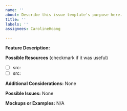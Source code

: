 ```yaml
---
name: ''
about: Describe this issue template's purpose here.
title: ''
labels: ''
assignees: CarolineHoang

---
```


**Feature Description:**  <!-- Describe what the feature should do. -->


**Possible Resources**  <!-- A list of resources that you might find useful     -->
(checkmark if it was useful)
- [ ]  src:
- [ ]  src:

**Additional Considerations:**  <!-- Things to think about before/while implementing -->
None

**Possible Issues:**  <!-- Possible complications while implementing -->
None

**Mockups or Examples:**  <!-- If applicable, delete 'N/A' and add 
                                                       screenshots to help explain your problem. -->
N/A
